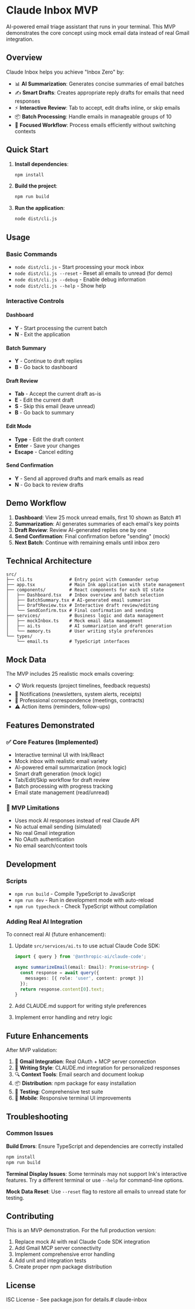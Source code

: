 # Claude Inbox MVP

AI-powered email triage assistant that runs in your terminal. This MVP demonstrates the core concept using mock email data instead of real Gmail integration.

## Overview

Claude Inbox helps you achieve "Inbox Zero" by:
- 📊 **AI Summarization**: Generates concise summaries of email batches
- ✍️ **Smart Drafts**: Creates appropriate reply drafts for emails that need responses
- ⚡ **Interactive Review**: Tab to accept, edit drafts inline, or skip emails
- 📦 **Batch Processing**: Handle emails in manageable groups of 10
- 🎯 **Focused Workflow**: Process emails efficiently without switching contexts

## Quick Start

1. **Install dependencies**:
   ```bash
   npm install
   ```

2. **Build the project**:
   ```bash
   npm run build
   ```

3. **Run the application**:
   ```bash
   node dist/cli.js
   ```

## Usage

### Basic Commands

- `node dist/cli.js` - Start processing your mock inbox
- `node dist/cli.js --reset` - Reset all emails to unread (for demo)
- `node dist/cli.js --debug` - Enable debug information
- `node dist/cli.js --help` - Show help

### Interactive Controls

#### Dashboard
- **Y** - Start processing the current batch
- **N** - Exit the application

#### Batch Summary
- **Y** - Continue to draft replies
- **B** - Go back to dashboard

#### Draft Review
- **Tab** - Accept the current draft as-is
- **E** - Edit the current draft
- **S** - Skip this email (leave unread)
- **B** - Go back to summary

#### Edit Mode
- **Type** - Edit the draft content
- **Enter** - Save your changes
- **Escape** - Cancel editing

#### Send Confirmation
- **Y** - Send all approved drafts and mark emails as read
- **N** - Go back to review drafts

## Demo Workflow

1. **Dashboard**: View 25 mock unread emails, first 10 shown as Batch #1
2. **Summarization**: AI generates summaries of each email's key points
3. **Draft Review**: Review AI-generated replies one by one
4. **Send Confirmation**: Final confirmation before "sending" (mock)
5. **Next Batch**: Continue with remaining emails until inbox zero

## Technical Architecture

```
src/
├── cli.ts              # Entry point with Commander setup
├── app.tsx             # Main Ink application with state management
├── components/         # React components for each UI state
│   ├── Dashboard.tsx   # Inbox overview and batch selection
│   ├── BatchSummary.tsx # AI-generated email summaries
│   ├── DraftReview.tsx # Interactive draft review/editing
│   └── SendConfirm.tsx # Final confirmation and sending
├── services/           # Business logic and data management
│   ├── mockInbox.ts    # Mock email data management
│   ├── ai.ts           # AI summarization and draft generation
│   └── memory.ts       # User writing style preferences
└── types/
    └── email.ts        # TypeScript interfaces
```

## Mock Data

The MVP includes 25 realistic mock emails covering:
- 📋 Work requests (project timelines, feedback requests)
- 📧 Notifications (newsletters, system alerts, receipts)
- 🤝 Professional correspondence (meetings, contracts)
- ⚠️ Action items (reminders, follow-ups)

## Features Demonstrated

### ✅ Core Features (Implemented)
- Interactive terminal UI with Ink/React
- Mock inbox with realistic email variety
- AI-powered email summarization (mock logic)
- Smart draft generation (mock logic)  
- Tab/Edit/Skip workflow for draft review
- Batch processing with progress tracking
- Email state management (read/unread)

### 🚧 MVP Limitations
- Uses mock AI responses instead of real Claude API
- No actual email sending (simulated)
- No real Gmail integration
- No OAuth authentication
- No email search/context tools

## Development

### Scripts
- `npm run build` - Compile TypeScript to JavaScript
- `npm run dev` - Run in development mode with auto-reload
- `npm run typecheck` - Check TypeScript without compilation

### Adding Real AI Integration

To connect real AI (future enhancement):

1. Update `src/services/ai.ts` to use actual Claude Code SDK:
   ```typescript
   import { query } from '@anthropic-ai/claude-code';
   
   async summarizeEmail(email: Email): Promise<string> {
     const response = await query({
       messages: [{ role: 'user', content: prompt }]
     });
     return response.content[0].text;
   }
   ```

2. Add CLAUDE.md support for writing style preferences
3. Implement error handling and retry logic

## Future Enhancements

After MVP validation:
1. 🔐 **Gmail Integration**: Real OAuth + MCP server connection
2. 🎨 **Writing Style**: CLAUDE.md integration for personalized responses  
3. 🔍 **Context Tools**: Email search and document lookup
4. 📦 **Distribution**: npm package for easy installation
5. 🧪 **Testing**: Comprehensive test suite
6. 📱 **Mobile**: Responsive terminal UI improvements

## Troubleshooting

### Common Issues

**Build Errors**: Ensure TypeScript and dependencies are correctly installed
```bash
npm install
npm run build
```

**Terminal Display Issues**: Some terminals may not support Ink's interactive features. Try a different terminal or use `--help` for command-line options.

**Mock Data Reset**: Use `--reset` flag to restore all emails to unread state for testing.

## Contributing

This is an MVP demonstration. For the full production version:
1. Replace mock AI with real Claude Code SDK integration
2. Add Gmail MCP server connectivity  
3. Implement comprehensive error handling
4. Add unit and integration tests
5. Create proper npm package distribution

## License

ISC License - See package.json for details.# claude-inbox
